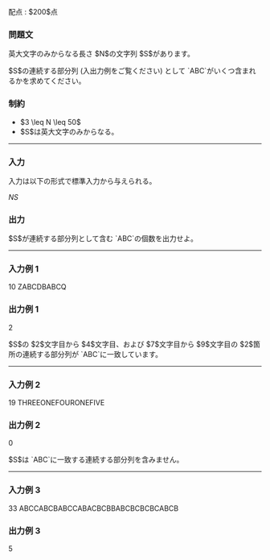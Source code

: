 
<div>

<span>

<span>

<p>
配点 : $200$点
</p>

<div>

<section>

### **問題文**

<p>
英大文字のみからなる長さ $N$の文字列 $S$があります。
</p>

<p>
$S$の連続する部分列 (入出力例をご覧ください) として `ABC`がいくつ含まれるかを求めてください。
</p>

</section>

</div>

<div>

<section>

### **制約**

<ul>

<li>
$3 \leq N \leq 50$
</li>

<li>
$S$は英大文字のみからなる。
</li>

</ul>

</section>

</div>

---

<div>

<div>

<section>

### **入力**

<p>
入力は以下の形式で標準入力から与えられる。
</p>

<div>

$N$$S$
</div>

</section>

</div>

<div>

<section>

### **出力**

<p>
$S$が連続する部分列として含む `ABC`の個数を出力せよ。
</p>

</section>

</div>

</div>

---

<div>

<section>

### **入力例 1**

<div>

10
ZABCDBABCQ

</div>

</section>

</div>

<div>

<section>

### **出力例 1**

<div>

2

</div>

<p>
$S$の $2$文字目から $4$文字目、および $7$文字目から $9$文字目の $2$箇所の連続する部分列が `ABC`に一致しています。
</p>

</section>

</div>

---

<div>

<section>

### **入力例 2**

<div>

19
THREEONEFOURONEFIVE

</div>

</section>

</div>

<div>

<section>

### **出力例 2**

<div>

0

</div>

<p>
$S$は `ABC`に一致する連続する部分列を含みません。
</p>

</section>

</div>

---

<div>

<section>

### **入力例 3**

<div>

33
ABCCABCBABCCABACBCBBABCBCBCBCABCB

</div>

</section>

</div>

<div>

<section>

### **出力例 3**

<div>

5

</div>

</section>

</div>

</span>

</span>

</div>
